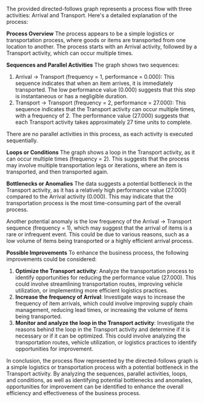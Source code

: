 The provided directed-follows graph represents a process flow with three activities: Arrival and Transport. Here's a detailed explanation of the process:

**Process Overview**
The process appears to be a simple logistics or transportation process, where goods or items are transported from one location to another. The process starts with an Arrival activity, followed by a Transport activity, which can occur multiple times.

**Sequences and Parallel Activities**
The graph shows two sequences:

1. Arrival -> Transport (frequency = 1, performance = 0.000): This sequence indicates that when an item arrives, it is immediately transported. The low performance value (0.000) suggests that this step is instantaneous or has a negligible duration.
2. Transport -> Transport (frequency = 2, performance = 27.000): This sequence indicates that the Transport activity can occur multiple times, with a frequency of 2. The performance value (27.000) suggests that each Transport activity takes approximately 27 time units to complete.

There are no parallel activities in this process, as each activity is executed sequentially.

**Loops or Conditions**
The graph shows a loop in the Transport activity, as it can occur multiple times (frequency = 2). This suggests that the process may involve multiple transportation legs or iterations, where an item is transported, and then transported again.

**Bottlenecks or Anomalies**
The data suggests a potential bottleneck in the Transport activity, as it has a relatively high performance value (27.000) compared to the Arrival activity (0.000). This may indicate that the transportation process is the most time-consuming part of the overall process.

Another potential anomaly is the low frequency of the Arrival -> Transport sequence (frequency = 1), which may suggest that the arrival of items is a rare or infrequent event. This could be due to various reasons, such as a low volume of items being transported or a highly efficient arrival process.

**Possible Improvements**
To enhance the business process, the following improvements could be considered:

1. **Optimize the Transport activity**: Analyze the transportation process to identify opportunities for reducing the performance value (27.000). This could involve streamlining transportation routes, improving vehicle utilization, or implementing more efficient logistics practices.
2. **Increase the frequency of Arrival**: Investigate ways to increase the frequency of item arrivals, which could involve improving supply chain management, reducing lead times, or increasing the volume of items being transported.
3. **Monitor and analyze the loop in the Transport activity**: Investigate the reasons behind the loop in the Transport activity and determine if it is necessary or if it can be optimized. This could involve analyzing the transportation routes, vehicle utilization, or logistics practices to identify opportunities for improvement.

In conclusion, the process flow represented by the directed-follows graph is a simple logistics or transportation process with a potential bottleneck in the Transport activity. By analyzing the sequences, parallel activities, loops, and conditions, as well as identifying potential bottlenecks and anomalies, opportunities for improvement can be identified to enhance the overall efficiency and effectiveness of the business process.